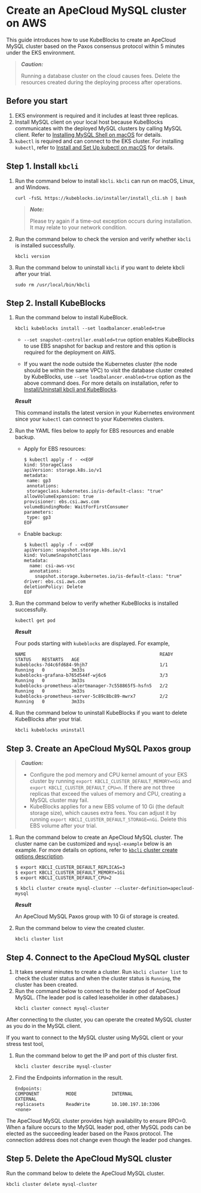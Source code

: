 # Create an ApeCloud MySQL cluster on AWS

This guide introduces how to use KubeBlocks to create an ApeCloud MySQL cluster based on the Paxos consensus protocol within 5 minutes under the EKS environment.

> ***Caution:*** 
> 
> Running a database cluster on the cloud causes fees. Delete the resources created during the deploying process after operations.

## Before you start

1. EKS environment is required and it includes at least three replicas.
2. Install MySQL client on your local host because KubeBlocks communicates with the deployed MySQL clusters by calling MySQL client. Refer to [Installing MySQL Shell on macOS](https://dev.mysql.com/doc/mysql-shell/8.0/en/mysql-shell-install-macos-quick.html) for details.
3. `kubectl` is required and can connect to the EKS cluster. For installing `kubectl`, refer to [Install and Set Up kubectl on macOS](https://kubernetes.io/docs/tasks/tools/install-kubectl-macos/) for details.

## Step 1. Install `kbcli`

1. Run the command below to install `kbcli`. `kbcli` can run on macOS, Linux, and Windows.
   ```
   curl -fsSL https://kubeblocks.io/installer/install_cli.sh | bash
   ```
   > ***Note:*** 
   > 
   > Please try again if a time-out exception occurs during installation. It may relate to your network condition.
2. Run the command below to check the version and verify whether `kbcli` is installed successfully.
   ```
   kbcli version
   ```
3. Run the command below to uninstall `kbcli` if you want to delete kbcli after your trial.
   ```
   sudo rm /usr/local/bin/kbcli
   ```

## Step 2. Install KubeBlocks

1. Run the command below to install KubeBlock.
   ```
   kbcli kubeblocks install --set loadbalancer.enabled=true
   ```

   * `--set snapshot-controller.enabled=true` option enables KubeBlocks to use EBS snapshot for backup and restore and this option is required for the deployment on AWS.

   * If you want the node outside the Kubernetes cluster (the node should be within the same VPC) to visit the database cluster created by KubeBlocks, use `--set loadbalancer.enabled=true` option as the above command does. For more details on installation, refer to [Install/Uninstall kbcli and KubeBlocks](../install_kbcli_kubeblocks/install_and_unistall_kbcli_and_kubeblocks.md).

   ***Result***

   This command installs the latest version in your Kubernetes environment since your `kubectl` can connect to your Kubernetes clusters.

2. Run the YAML files below to apply for EBS resources and enable backup.
   * Apply for EBS resources:
      ```
      $ kubectl apply -f - <<EOF
      kind: StorageClass
      apiVersion: storage.k8s.io/v1
      metadata:
       name: gp3
       annotations:
       storageclass.kubernetes.io/is-default-class: "true"
      allowVolumeExpansion: true
      provisioner: ebs.csi.aws.com
      volumeBindingMode: WaitForFirstConsumer
      parameters:
       type: gp3
      EOF
      ```
   * Enable backup:
     ```
     $ kubectl apply -f - <<EOF
     apiVersion: snapshot.storage.k8s.io/v1
     kind: VolumeSnapshotClass
     metadata:
       name: csi-aws-vsc
       annotations:
         snapshot.storage.kubernetes.io/is-default-class: "true"
     driver: ebs.csi.aws.com
     deletionPolicy: Delete
     EOF
     ```
3. Run the command below to verify whether KubeBlocks is installed successfully.
   ```
   kubectl get pod
   ```

   ***Result***

   Four pods starting with `kubeblocks` are displayed. For example,
   ```
   NAME                                                  READY   STATUS    RESTARTS   AGE
   kubeblocks-7d4c6fd684-9hjh7                           1/1     Running   0          3m33s
   kubeblocks-grafana-b765d544f-wj6c6                    3/3     Running   0          3m33s
   kubeblocks-prometheus-alertmanager-7c558865f5-hsfn5   2/2     Running   0          3m33s
   kubeblocks-prometheus-server-5c89c8bc89-mwrx7         2/2     Running   0          3m33s

4. Run the command below to uninstall KubeBlocks if you want to delete KubeBlocks after your trial.
   ```
   kbcli kubeblocks uninstall
   ```

## Step 3. Create an ApeCloud MySQL Paxos group

> ***Caution:***
> 
> * Configure the pod memory and CPU kernel amount of your EKS cluster by running `export KBCLI_CLUSTER_DEFAULT_MEMORY=nGi` and `export KBCLI_CLUSTER_DEFAULT_CPU=n`. If there are not three replicas that exceed the values of memory and CPU, creating a MySQL cluster may fail.
> * KubeBlocks applies for a new EBS volume of 10 Gi (the default storage size), which causes extra fees. You can adjust it by running `export KBCLI_CLUSTER_DEFAULT_STORAGE=nGi`. Delete this EBS volume after your trial.

1. Run the command below to create an ApeCloud MySQL cluster. The cluster name can be customized and `mysql-example` below is an example.
   For more details on options, refer to [`kbcli` cluster create options description](../manage_mysql_database_with_kubeblocks/manage_cluster/create_and_connect_a_mysql_cluster.md#create-a-mysql-cluster).

   ```
   $ export KBCLI_CLUSTER_DEFAULT_REPLICAS=3
   $ export KBCLI_CLUSTER_DEFAULT_MEMORY=1Gi
   $ export KBCLI_CLUSTER_DEFAULT_CPU=2

   $ kbcli cluster create mysql-cluster --cluster-definition=apecloud-mysql
   ```

   ***Result***

   An ApeCloud MySQL Paxos group with 10 Gi of storage is created. 

2. Run the command below to view the created cluster.
   ```
   kbcli cluster list
   ```

## Step 4. Connect to the ApeCloud MySQL cluster

1. It takes several minutes to create a cluster. Run `kbcli cluster list` to check the cluster status and when the cluster status is `Running`, the cluster has been created. 
2. Run the command below to connect to the leader pod of ApeCloud MySQL. (The leader pod is called leaseholder in other databases.)
   ```
   kbcli cluster connect mysql-cluster
   ```

After connecting to the cluster, you can operate the created MySQL cluster as you do in the MySQL client.

If you want to connect to the MySQL cluster using MySQL client or your stress test tool, 
1. Run the command below to get the IP and port of this cluster first. 
   ```
   kbcli cluster describe mysql-cluster
   ```
2. Find the Endpoints information in the result.
   ```
   Endpoints:
   COMPONENT          MODE             INTERNAL                  EXTERNAL        
   replicasets        ReadWrite        10.100.197.10:3306        <none>
   ```

The ApeCloud MySQL cluster provides high availability to ensure RPO=0. When a failure occurs to the MySQL leader pod, other MySQL pods can be elected as the succeeding leader based on the Paxos protocol. The connection address does not change even though the leader pod changes.

## Step 5. Delete the ApeCloud MySQL cluster
Run the command below to delete the ApeCloud MySQL cluster.
```
kbcli cluster delete mysql-cluster
```